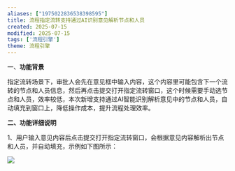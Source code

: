 ```yaml
---
aliases: ["1975022836538398595"]
title: 流程指定流转支持通过AI识别意见解析节点和人员
created: 2025-07-15
modified: 2025-07-15
tags: ['流程引擎']
theme: 流程引擎
---
```


一、**功能背景**

指定流转场景下，审批人会先在意见框中输入内容，这个内容里可能包含下一个流转的节点和人员信息，然后再点击提交打开指定流转窗口，这个时候需要手动选节点和人员，效率较低，本次新增支持通过AI智能识别解析意见中的节点和人员，自动填充到窗口上，降低操作成本，提升流程处理效率。

**二、功能详细说明**

1、用户输入意见内容后点击提交打开指定流转窗口，会根据意见内容解析出节点和人员，并自动填充，示例如下图所示：

![](46afcdd0ee6ba6e8b2644be15f63c5cf.jpg)